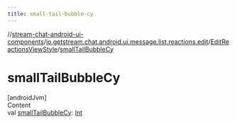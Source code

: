 ```yaml
---
title: small-tail-bubble-cy
---
```

//[stream-chat-android-ui-components](../../../index.md)/[io.getstream.chat.android.ui.message.list.reactions.edit](../index.md)/[EditReactionsViewStyle](index.md)/[smallTailBubbleCy](smallTailBubbleCy.md)



# smallTailBubbleCy  
[androidJvm]  
Content  
val [smallTailBubbleCy](smallTailBubbleCy.md): [Int](https://kotlinlang.org/api/latest/jvm/stdlib/kotlin/-int/index.html)  



